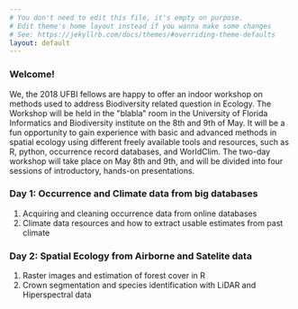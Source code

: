 ```yaml
---
# You don't need to edit this file, it's empty on purpose.
# Edit theme's home layout instead if you wanna make some changes
# See: https://jekyllrb.com/docs/themes/#overriding-theme-defaults
layout: default
---
```

### Welcome!

We, the 2018 UFBI fellows are happy to offer an indoor workshop on methods used to address Biodiversity related question in Ecology. The Workshop will be held in the "blabla"  room in the University of Florida Informatics and Biodiversity institute on the 8th and 9th of May. It will be a fun opportunity to gain experience with basic and advanced methods in spatial ecology using different freely available tools and resources, such as R, python, occurrence record databases, and WorldClim. The two-day workshop will take place on May 8th and 9th, and will be divided into four sessions of introductory, hands-on presentations.


### Day 1: Occurrence and Climate data from big databases
1. Acquiring and cleaning occurrence data from online databases
2. Climate data resources and how to extract usable estimates from past climate

### Day 2: Spatial Ecology from Airborne and Satelite data
1. Raster images and estimation of forest cover in R
2. Crown segmentation and species identification with LiDAR and Hiperspectral data
